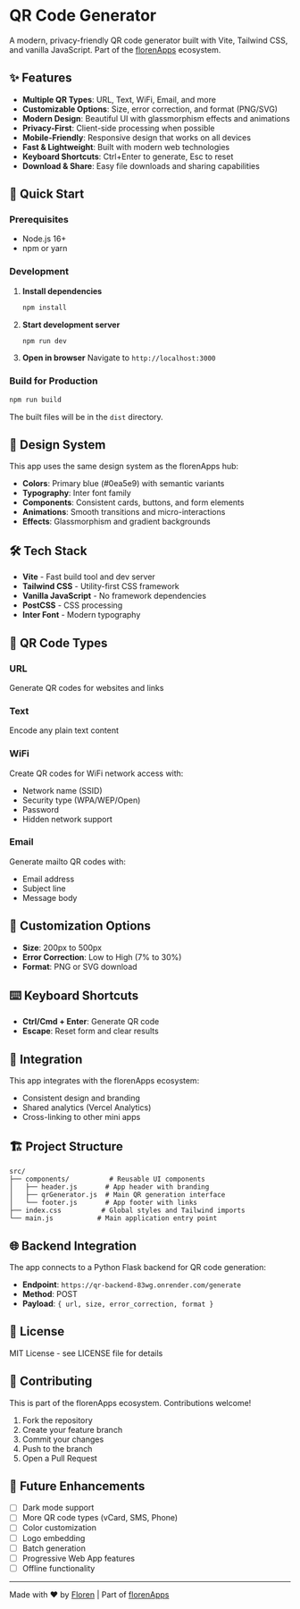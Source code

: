 # QR Code Generator

A modern, privacy-friendly QR code generator built with Vite, Tailwind CSS, and vanilla JavaScript. Part of the [florenApps](https://florenapps.com) ecosystem.

## ✨ Features

- **Multiple QR Types**: URL, Text, WiFi, Email, and more
- **Customizable Options**: Size, error correction, and format (PNG/SVG)
- **Modern Design**: Beautiful UI with glassmorphism effects and animations
- **Privacy-First**: Client-side processing when possible
- **Mobile-Friendly**: Responsive design that works on all devices
- **Fast & Lightweight**: Built with modern web technologies
- **Keyboard Shortcuts**: Ctrl+Enter to generate, Esc to reset
- **Download & Share**: Easy file downloads and sharing capabilities

## 🚀 Quick Start

### Prerequisites

- Node.js 16+ 
- npm or yarn

### Development

1. **Install dependencies**
   ```bash
   npm install
   ```

2. **Start development server**
   ```bash
   npm run dev
   ```

3. **Open in browser**
   Navigate to `http://localhost:3000`

### Build for Production

```bash
npm run build
```

The built files will be in the `dist` directory.

## 🎨 Design System

This app uses the same design system as the florenApps hub:

- **Colors**: Primary blue (#0ea5e9) with semantic variants
- **Typography**: Inter font family
- **Components**: Consistent cards, buttons, and form elements
- **Animations**: Smooth transitions and micro-interactions
- **Effects**: Glassmorphism and gradient backgrounds

## 🛠 Tech Stack

- **Vite** - Fast build tool and dev server
- **Tailwind CSS** - Utility-first CSS framework
- **Vanilla JavaScript** - No framework dependencies
- **PostCSS** - CSS processing
- **Inter Font** - Modern typography

## 📱 QR Code Types

### URL
Generate QR codes for websites and links

### Text
Encode any plain text content

### WiFi
Create QR codes for WiFi network access with:
- Network name (SSID)
- Security type (WPA/WEP/Open)
- Password
- Hidden network support

### Email
Generate mailto QR codes with:
- Email address
- Subject line
- Message body

## 🔧 Customization Options

- **Size**: 200px to 500px
- **Error Correction**: Low to High (7% to 30%)
- **Format**: PNG or SVG download

## ⌨️ Keyboard Shortcuts

- **Ctrl/Cmd + Enter**: Generate QR code
- **Escape**: Reset form and clear results

## 🔗 Integration

This app integrates with the florenApps ecosystem:
- Consistent design and branding
- Shared analytics (Vercel Analytics)
- Cross-linking to other mini apps

## 🏗 Project Structure

```
src/
├── components/          # Reusable UI components
│   ├── header.js       # App header with branding
│   ├── qrGenerator.js  # Main QR generation interface
│   └── footer.js       # App footer with links
├── index.css          # Global styles and Tailwind imports
└── main.js           # Main application entry point
```

## 🌐 Backend Integration

The app connects to a Python Flask backend for QR code generation:
- **Endpoint**: `https://qr-backend-83wg.onrender.com/generate`
- **Method**: POST
- **Payload**: `{ url, size, error_correction, format }`

## 📄 License

MIT License - see LICENSE file for details

## 🤝 Contributing

This is part of the florenApps ecosystem. Contributions welcome!

1. Fork the repository
2. Create your feature branch
3. Commit your changes
4. Push to the branch
5. Open a Pull Request

## 🔮 Future Enhancements

- [ ] Dark mode support
- [ ] More QR code types (vCard, SMS, Phone)
- [ ] Color customization
- [ ] Logo embedding
- [ ] Batch generation
- [ ] Progressive Web App features
- [ ] Offline functionality

---

Made with ❤️ by [Floren](https://github.com/florencito) | Part of [florenApps](https://florenapps.com)
